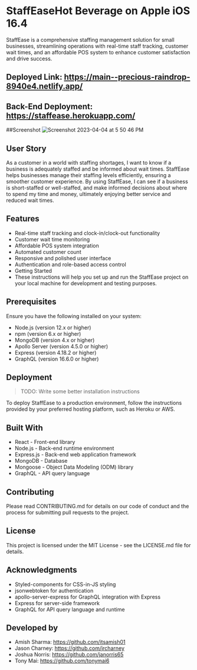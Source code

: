 # StaffEaseHot Beverage on Apple iOS 16.4

StaffEase is a comprehensive staffing management solution for small businesses, streamlining operations with real-time staff tracking, customer wait times, and an affordable POS system to enhance customer satisfaction and drive success.

## Deployed Link: https://main--precious-raindrop-8940e4.netlify.app/

## Back-End Deployment: https://staffease.herokuapp.com/

##Screenshot ![Screenshot 2023-04-04 at 5 50 46 PM](https://user-images.githubusercontent.com/114682284/229939391-3316c1c7-cd7c-446c-a8bc-342545401214.png)

## User Story 
As a customer in a world with staffing shortages, I want to know if a business is adequately staffed and be informed about wait times. StaffEase helps businesses manage their staffing levels efficiently, ensuring a smoother customer experience. By using StaffEase, I can see if a business is short-staffed or well-staffed, and make informed decisions about where to spend my time and money, ultimately enjoying better service and reduced wait times.




## Features

- Real-time staff tracking and clock-in/clock-out functionality
- Customer wait time monitoring
- Affordable POS system integration
- Automated customer count
- Responsive and polished user interface
- Authentication and role-based access control
- Getting Started
- These instructions will help you set up and run the StaffEase project on your local machine for development and testing purposes.

## Prerequisites

Ensure you have the following installed on your system:

- Node.js (version 12.x or higher)
- npm (version 6.x or higher)
- MongoDB (version 4.x or higher)
- Apollo Server (version 4.5.0 or higher)
- Express (version 4.18.2 or higher)
- GraphQL (version 16.6.0 or higher)

## Deployment

> TODO: Write some better installation instructions

To deploy StaffEase to a production environment, follow the instructions provided by your preferred hosting platform, such as Heroku or AWS.

## Built With

- React - Front-end library
- Node.js - Back-end runtime environment
- Express.js - Back-end web application framework
- MongoDB - Database
- Mongoose - Object Data Modeling (ODM) library
- GraphQL - API query language

## Contributing

Please read CONTRIBUTING.md for details on our code of conduct and the process for submitting pull requests to the project.

## License

This project is licensed under the MIT License - see the LICENSE.md file for details.

## Acknowledgments

- Styled-components for CSS-in-JS styling
- jsonwebtoken for authentication
- apollo-server-express for GraphQL integration with Express
- Express for server-side framework
- GraphQL for API query language and runtime

## Developed by
- Amish Sharma: https://github.com/itsamish01
- Jason Charney: https://github.com/jrcharney
- Joshua Norris: https://github.com/janorris65
- Tony Mai: https://github.com/tonymai6
